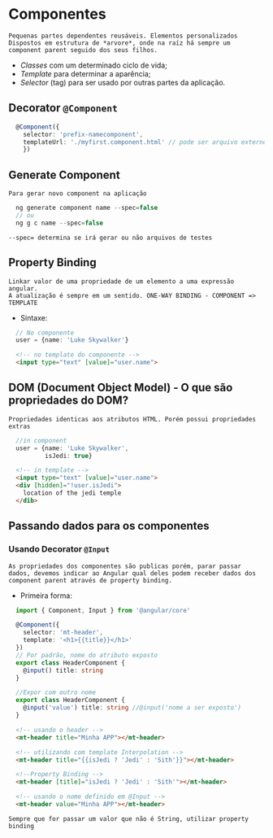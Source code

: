 # Componentes
`Pequenas partes dependentes reusáveis. Elementos personalizados`  
`Dispostos em estrutura de *arvore*, onde na raíz há sempre um component parent seguido dos seus filhos.`  

* *Classes* com um determinado ciclo de vida;  
* *Template* para determinar a aparência;  
* *Selector* (tag) para ser usado por outras partes da aplicação.  

## Decorator `@Component`

```typescript
  @Component({
    selector: 'prefix-namecomponent',
    templateUrl: './myfirst.component.html' // pode ser arquivo externo ou direto usando o comando template: de vez de templateUrl:
    })
```

## Generate Component

`Para gerar novo component na aplicação`

```typescript
  ng generate component name --spec=false
  // ou
  ng g c name --spec=false
```

`--spec= determina se irá gerar ou não arquivos de testes`


## Property Binding
`Linkar valor de uma propriedade de um elemento a uma expressão angular.`  
`A atualização é sempre em um sentido. ONE-WAY BINDING - COMPONENT => TEMPLATE`

* Sintaxe:

```typescript
  // No componente
  user = {name: 'Luke Skywalker'}
```

```HTML
  <!-- no template do componente -->
  <input type="text" [value]="user.name">
```

## DOM (Document Object Model) - O que são propriedades do DOM?
`Propriedades identicas aos atributos HTML. Porém possui propriedades extras`

```typescript
  //in component
  user = {name: 'Luke Skywalker',
          isJedi: true}
```

```HTML
  <!-- in template -->
  <input type="text" [value]="user.name">
  <div [hidden]="!user.isJedi">
    location of the jedi temple
  </dib>
```

## Passando dados para os componentes
### Usando Decorator `@Input`
`As propriedades dos componentes são publicas porém, parar passar dados, devemos indicar ao Angular qual deles podem receber dados dos component parent através de property binding.`

* Primeira forma:

```typescript
  import { Component, Input } from '@angular/core'

  @Component({
    selector: 'mt-header',
    template: '<h1>{{title}}</h1>'
  })
  // Por padrão, nome do atributo exposto  
  export class HeaderComponent {
    @input() title: string
  }

  //Expor com outro nome
  export class HeaderComponent {
    @input('value') title: string //@input('nome a ser exposto')
  }
```  

```HTML
  <!-- usando o header -->
  <mt-header title="Minha APP"></mt-header>

  <!-- utilizando com template Interpolation -->
  <mt-header title="{{isJedi ? 'Jedi' : 'Sith'}}"></mt-header>

  <!--Property Binding -->
  <mt-header [title]="isJedi ? 'Jedi' : 'Sith'"></mt-header>

  <!-- usando o nome definido em @Input -->
  <mt-header value="Minha APP"></mt-header>
```
`Sempre que for passar um valor que não é String, utilizar property binding`
